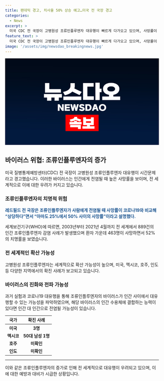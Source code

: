 ```yaml
---
title: 팬데믹 경고, 치사율 50% 상승 예고…미국 전 국장 경고
categories:
  - News
excerpt: >
  미국 CDC 전 국장이 고병원성 조류인플루엔자 대유행이 빠르게 다가오고 있으며, 사망률이 상당히 높다고 경고했습니다. 전 세계적으로 889건의 인간 감염 사례가 발생하며, 사망률은 52%로 나타났습니다. 이에 CDC는 조류인플루엔자가 전염된 경우에는 대규모 유행이 발생할 것으로 예상하고 있습니다. 이에 대해 전문가들은 조류인플루엔자가 바이러스 수용체에 결합하고 인간 간 전염이 발생할 수 있다는 우려를 표명하고 있습니다. 추가로, 최근 전 세계적으로 조류인플루엔자에 감염된 사례가 늘어나면서, 각국 당국은 대응에 촉각을 곤두세우고 있습니다.
feature_text: >
  미국 CDC 전 국장이 고병원성 조류인플루엔자 대유행이 빠르게 다가오고 있으며, 사망률이 상당히 높다고 경고했습니다. 전 세계적으로 889건의 인간 감염 사례가 발생하며, 사망률은 52%로 나타났습니다. 이에 CDC는 조류인플루엔자가 전염된 경우에는 대규모 유행이 발생할 것으로 예상하고 있습니다. 이에 대해 전문가들은 조류인플루엔자가 바이러스 수용체에 결합하고 인간 간 전염이 발생할 수 있다는 우려를 표명하고 있습니다. 추가로, 최근 전 세계적으로 조류인플루엔자에 감염된 사례가 늘어나면서, 각국 당국은 대응에 촉각을 곤두세우고 있습니다.
image: '/assets/img/newsdao_breakingnews.jpg'
---
```


<p><img src="/assets/img/newsdao_breakingnews.jpg" alt="firstkoreanews 속보" /></p>

<h2 data-ke-size="size26">바이러스 위협: 조류인플루엔자의 증가</h2>

<p data-ke-size="size16">미국 질병통제예방센터(CDC) 전 국장이 고병원성 조류인플루엔자 대유행이 시간문제라고 경고했습니다. 이러한 바이러스는 인간에게 전염될 때 높은 사망률을 보이며, 전 세계적으로 이에 대한 우려가 커지고 있습니다.</p>

<h3><b>조류인플루엔자의 치명적 위험</b></h3>

<p data-ke-size="size16"><b><span style="color: #1a5490;">레드필드 전 국장은 조류인플루엔자가 사람에게 전염될 때 사망률이 코로나19와 비교해 “상당하다”면서 “아마도 25%에서 50% 사이의 사망률”이라고 설명했다.</span></b></p>

<p data-ke-size="size16">세계보건기구(WHO)에 따르면, 2003년부터 2021년 4월까지 전 세계에서 889건의 인간 조류인플루엔자 감염 사례가 발생했으며 환자 가운데 463명이 사망하면서 52%의 치명률을 보였습니다.</p>

<h3><b>전 세계적인 확산 가능성</b></h3>

<p data-ke-size="size16">고병원성 조류인플루엔자는 세계적으로 확산 가능성이 높으며, 미국, 멕시코, 호주, 인도 등 다양한 지역에서의 확진 사례가 보고되고 있습니다.</p>

<h3><b>바이러스의 진화와 전파 가능성</b></h3>

<p data-ke-size="size16">과거 실험과 코로나19 대유행을 통해 조류인플루엔자의 바이러스가 인간 사이에서 대유행할 수 있는 가능성을 파악하였으며, 해당 바이러스의 인간 수용체에 결합하는 능력이 있다면 인간 대 인간으로 전염될 가능성이 있습니다.</p>

<table>
    <thead>
        <tr>
            <th>국가</th>
            <th>확진 사례</th>
        </tr>
    </thead>
    <tbody>
        <tr>
            <td style="text-align: center; height: 17px;"><b>미국</b></td>
            <td style="text-align: center; height: 17px;"><b>3명</b></td>
        </tr>
        <tr>
            <td style="text-align: center; height: 17px;"><b>멕시코</b></td>
            <td style="text-align: center; height: 17px;"><b>50대 남성 1명</b></td>
        </tr>
        <tr>
            <td style="text-align: center; height: 17px;"><b>호주</b></td>
            <td style="text-align: center; height: 17px;"><b>미확인</b></td>
        </tr>
        <tr>
            <td style="text-align: center; height: 17px;"><b>인도</b></td>
            <td style="text-align: center; height: 17px;"><b>미확인</b></td>
        </tr>
    </tbody>
</table>

<hr>

<p>이와 같은 조류인플루엔자의 증가로 인해 전 세계적으로 대유행이 우려되고 있으며, 이에 대한 예방과 대비가 시급한 상황입니다.</p>

